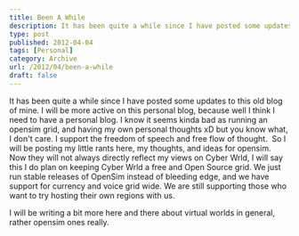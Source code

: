 ```yaml
---
title: Been A While
description: It has been quite a while since I have posted some updates to this old blog of mine...
type: post
published: 2012-04-04
tags: [Personal]
category: Archive
url: /2012/04/been-a-while
draft: false
---
```


It has been quite a while since I have posted some updates to this old blog of mine. I will be more active on this personal blog, because well I think I need to have a personal blog. I know it seems kinda bad as running an opensim grid, and having my own personal thoughts xD but you know what, I don't care. I support the freedom of speech and free flow of thought.  So I will be posting my little rants here, my thoughts, and ideas for opensim. Now they will not always directly reflect my views on Cyber Wrld, I will say this I do plan on keeping Cyber Wrld a free and Open Source grid. We just run stable releases of OpenSim instead of bleeding edge, and we have support for currency and voice grid wide. We are still supporting those who want to try hosting their own regions with us.

I will be writing a bit more here and there about virtual worlds in general, rather opensim ones really.
